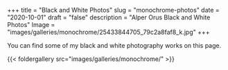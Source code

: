 +++
title = "Black and White Photos"
slug = "monochrome-photos"
date = "2020-10-01"
draft = "false"
description = "Alper Orus Black and White Photos"
Image = "images/galleries/monochrome/25433844705_79c2a8faf8_k.jpg"
+++

You can find some of my black and white photography works on this page.

{{< foldergallery src="images/galleries/monochrome/" >}}
